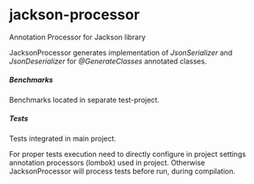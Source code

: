 # jackson-processor
Annotation Processor for Jackson library

JacksonProcessor generates implementation of _JsonSerializer_ and _JsonDeserializer_ 
for _@GenerateClasses_ annotated classes. 





##### Benchmarks
Benchmarks located in separate test-project.



##### Tests
Tests integrated in main project. 

For proper tests execution need to directly configure in project settings annotation processors (lombok) used in project.
Otherwise JacksonProcessor will process tests before run, during compilation.  
